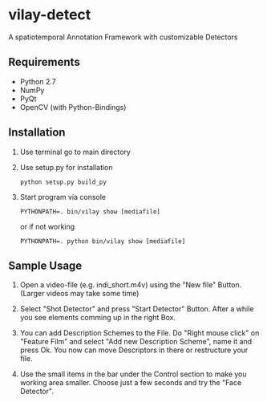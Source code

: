 vilay-detect
============

A spatiotemporal Annotation Framework with customizable Detectors

Requirements
------------
* Python 2.7
* NumPy
* PyQt
* OpenCV (with Python-Bindings)

Installation
------------

1.	Use terminal go to main directory

2.	Use setup.py for installation

		python setup.py build_py

3.	Start program via console

		PYTHONPATH=. bin/vilay show [mediafile]

	or if not working

		PYTHONPATH=. python bin/vilay show [mediafile]

Sample Usage
------------

1.	Open a video-file (e.g. indi_short.m4v) using the "New file" Button. 
	(Larger videos may take some time)

2.	Select "Shot Detector" and press "Start Detector" Button. After a while
	you see elements comming up in the right Box.

3.	You can add Description Schemes to the File. Do "Right mouse click" on 
	"Feature Film" and select "Add new Description Scheme", name it and 
	press Ok. You now can move Descriptors in there or restructure your 
	file.

4.	Use the small items in the bar under the Control section to make you 
	working area smaller. Choose just a few seconds and try the "Face
	Detector".
	
